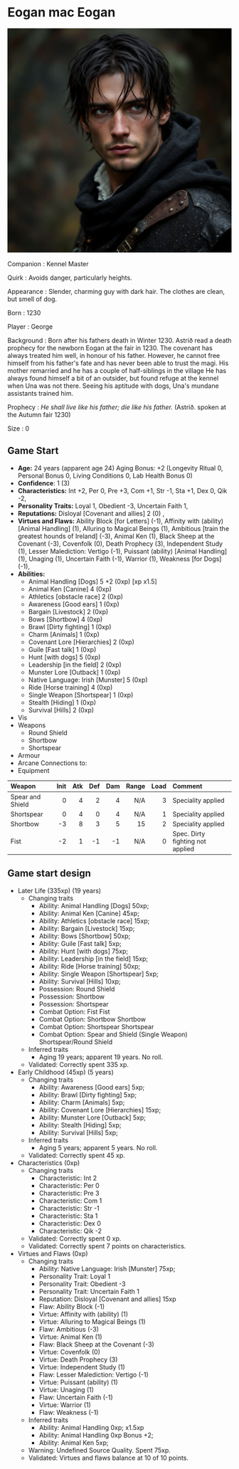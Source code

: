 # Eogan mac Eogan

![Eogan mac Eogan](../images/eogan.jpeg)

Companion
: Kennel Master

Quirk
: Avoids danger, particularly heights.

Appearance
: Slender, charming guy with dark hair. The clothes are clean, but smell of dog.

Born
: 1230

Player
: George

Background
: Born after his fathers death in Winter 1230. Astrið read a death prophecy for the newborn Eogan at the fair in 1230.  The covenant has always treated him well, in honour of his father. However, he cannot free himself from his father's fate and has never been able to trust the magi. His mother remarried and he has a couple of half-siblings in the village He has always found himself a bit of an outsider, but found refuge at the kennel when Una was not there. Seeing his aptitude with dogs, Una's mundane assistants trained him.

Prophecy
: *He shall live like his father; die like his father.*  (Astrið. spoken at the Autumn fair 1230)

Size
: 0

## Game Start

+ **Age:** 24 years (apparent age 24) Aging Bonus: +2 (Longevity Ritual 0, Personal Bonus 0, Living Conditions 0, Lab Health Bonus 0)
+ **Confidence**: 1 (3)
+ **Characteristics:** 
Int +2, 
Per 0, 
Pre +3, 
Com +1, 
Str -1, 
Sta +1, 
Dex 0, 
Qik -2, 
+ **Personality Traits:** 
Loyal 1, 
Obedient -3, 
Uncertain Faith 1, 
+ **Reputations:** 
Disloyal [Covenant and allies] 2 (0) , 
+ **Virtues and Flaws:** 
Ability Block [for Letters] (-1), 
Affinity with (ability) [Animal Handling] (1), 
Alluring to Magical Beings (1), 
Ambitious [train the greatest hounds of Ireland] (-3), 
Animal Ken (1), 
Black Sheep at the Covenant (-3), 
Covenfolk (0), 
Death Prophecy (3), 
Independent Study (1), 
Lesser Malediction: Vertigo (-1), 
Puissant (ability) [Animal Handling] (1), 
Unaging (1), 
Uncertain Faith (-1), 
Warrior (1), 
Weakness [for Dogs] (-1), 
+ **Abilities:**
    + Animal Handling [Dogs] 5 +2 (0xp) [xp x1.5]
    + Animal Ken [Canine] 4 (0xp)
    + Athletics [obstacle race] 2 (0xp)
    + Awareness [Good ears] 1 (0xp)
    + Bargain [Livestock] 2 (0xp)
    + Bows [Shortbow] 4 (0xp)
    + Brawl [Dirty fighting] 1 (0xp)
    + Charm [Animals] 1 (0xp)
    + Covenant Lore [Hierarchies] 2 (0xp)
    + Guile [Fast talk] 1 (0xp)
    + Hunt [with dogs] 5 (0xp)
    + Leadership [in the field] 2 (0xp)
    + Munster Lore [Outback] 1 (0xp)
    + Native Language: Irish [Munster] 5 (0xp)
    + Ride [Horse training] 4 (0xp)
    + Single Weapon [Shortspear] 1 (0xp)
    + Stealth [Hiding] 1 (0xp)
    + Survival [Hills] 2 (0xp)
+ Vis
+ Weapons
    + Round Shield
    + Shortbow
    + Shortspear
+ Armour
+ Arcane Connections to:
+ Equipment

| Weapon | Init | Atk | Def | Dam | Range | Load | Comment |
|  :- |  -: |  -: |  -: |  -: |  -: |  -: | :- |
| Spear and Shield | 0 | 4 | 2 | 4 | N/A | 3 | Speciality applied |
| Shortspear | 0 | 4 | 0 | 4 | N/A | 1 | Speciality applied |
| Shortbow | -3 | 8 | 3 | 5 | 15 | 2 | Speciality applied |
| Fist | -2 | 1 | -1 | -1 | N/A | 0 | Spec. Dirty fighting not applied |

## Game start design

+ Later Life (335xp) (19 years)
    + Changing traits
        + Ability: Animal Handling [Dogs] 50xp; 
        + Ability: Animal Ken [Canine] 45xp; 
        + Ability: Athletics [obstacle race] 15xp; 
        + Ability: Bargain [Livestock] 15xp; 
        + Ability: Bows [Shortbow] 50xp; 
        + Ability: Guile [Fast talk] 5xp; 
        + Ability: Hunt [with dogs] 75xp; 
        + Ability: Leadership [in the field] 15xp; 
        + Ability: Ride [Horse training] 50xp; 
        + Ability: Single Weapon [Shortspear] 5xp; 
        + Ability: Survival [Hills] 10xp; 
        + Possession: Round Shield
        + Possession: Shortbow
        + Possession: Shortspear
        + Combat Option: Fist Fist
        + Combat Option: Shortbow Shortbow
        + Combat Option: Shortspear Shortspear
        + Combat Option: Spear and Shield (Single Weapon) Shortspear/Round Shield
    + Inferred traits
        + Aging 19 years; apparent 19 years. No roll. 
    + Validated: Correctly spent 335 xp.
+ Early Childhood (45xp) (5 years)
    + Changing traits
        + Ability: Awareness [Good ears] 5xp; 
        + Ability: Brawl [Dirty fighting] 5xp; 
        + Ability: Charm [Animals] 5xp; 
        + Ability: Covenant Lore [Hierarchies] 15xp; 
        + Ability: Munster Lore [Outback] 5xp; 
        + Ability: Stealth [Hiding] 5xp; 
        + Ability: Survival [Hills] 5xp; 
    + Inferred traits
        + Aging 5 years; apparent 5 years. No roll. 
    + Validated: Correctly spent 45 xp.
+ Characteristics (0xp)
    + Changing traits
        + Characteristic: Int 2
        + Characteristic: Per 0
        + Characteristic: Pre 3
        + Characteristic: Com 1
        + Characteristic: Str -1
        + Characteristic: Sta 1
        + Characteristic: Dex 0
        + Characteristic: Qik -2
    + Validated: Correctly spent 0 xp.
    + Validated: Correctly spent 7 points on characteristics.
+ Virtues and Flaws (0xp)
    + Changing traits
        + Ability: Native Language: Irish [Munster] 75xp; 
        + Personality Trait: Loyal 1
        + Personality Trait: Obedient -3
        + Personality Trait: Uncertain Faith 1
        + Reputation: Disloyal [Covenant and allies] 15xp
        + Flaw: Ability Block (-1)
        + Virtue: Affinity with (ability) (1)
        + Virtue: Alluring to Magical Beings (1)
        + Flaw: Ambitious (-3)
        + Virtue: Animal Ken (1)
        + Flaw: Black Sheep at the Covenant (-3)
        + Virtue: Covenfolk (0)
        + Virtue: Death Prophecy (3)
        + Virtue: Independent Study (1)
        + Flaw: Lesser Malediction: Vertigo (-1)
        + Virtue: Puissant (ability) (1)
        + Virtue: Unaging (1)
        + Flaw: Uncertain Faith (-1)
        + Virtue: Warrior (1)
        + Flaw: Weakness (-1)
    + Inferred traits
        + Ability: Animal Handling 0xp;  x1.5xp
        + Ability: Animal Handling 0xp Bonus +2; 
        + Ability: Animal Ken 5xp; 
    + Warning: Undefined Source Quality. Spent 75xp.
    + Validated: Virtues and flaws balance at 10 of 10 points.

